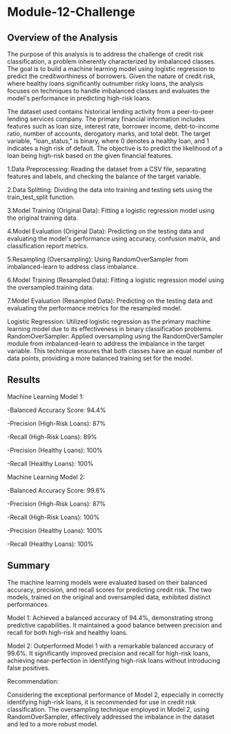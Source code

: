 # Module-12-Challenge
## Overview of the Analysis

The purpose of this analysis is to address the challenge of credit risk classification, a problem inherently characterized by imbalanced classes. The goal is to build a machine learning model using logistic regression to predict the creditworthiness of borrowers. Given the nature of credit risk, where healthy loans significantly outnumber risky loans, the analysis focuses on techniques to handle imbalanced classes and evaluates the model's performance in predicting high-risk loans.

The dataset used contains historical lending activity from a peer-to-peer lending services company. The primary financial information includes features such as loan size, interest rate, borrower income, debt-to-income ratio, number of accounts, derogatory marks, and total debt. The target variable, "loan_status," is binary, where 0 denotes a healthy loan, and 1 indicates a high risk of default. The objective is to predict the likelihood of a loan being high-risk based on the given financial features.

1.Data Preprocessing: Reading the dataset from a CSV file, separating features and labels, and checking the balance of the target variable.

2.Data Splitting: Dividing the data into training and testing sets using the train_test_split function.

3.Model Training (Original Data): Fitting a logistic regression model using the original training data.

4.Model Evaluation (Original Data): Predicting on the testing data and evaluating the model's performance using accuracy, confusion matrix, and classification report metrics.

5.Resampling (Oversampling): Using RandomOverSampler from imbalanced-learn to address class imbalance.

6.Model Training (Resampled Data): Fitting a logistic regression model using the oversampled training data.

7.Model Evaluation (Resampled Data): Predicting on the testing data and evaluating the performance metrics for the resampled model.

Logistic Regression: Utilized logistic regression as the primary machine learning model due to its effectiveness in binary classification problems.
RandomOverSampler: Applied oversampling using the RandomOverSampler module from imbalanced-learn to address the imbalance in the target variable. This technique ensures that both classes have an equal number of data points, providing a more balanced training set for the model.
## Results

Machine Learning Model 1:

-Balanced Accuracy Score: 94.4%

-Precision (High-Risk Loans): 87%

-Recall (High-Risk Loans): 89%

-Precision (Healthy Loans): 100%

-Recall (Healthy Loans): 100%


Machine Learning Model 2:

-Balanced Accuracy Score: 99.6%

-Precision (High-Risk Loans): 87%

-Recall (High-Risk Loans): 100%

-Precision (Healthy Loans): 100%

-Recall (Healthy Loans): 100%

## Summary

The machine learning models were evaluated based on their balanced accuracy, precision, and recall scores for predicting credit risk. The two models, trained on the original and oversampled data, exhibited distinct performances.

Model 1: Achieved a balanced accuracy of 94.4%, demonstrating strong predictive capabilities. It maintained a good balance between precision and recall for both high-risk and healthy loans.

Model 2: Outperformed Model 1 with a remarkable balanced accuracy of 99.6%. It significantly improved precision and recall for high-risk loans, achieving near-perfection in identifying high-risk loans without introducing false positives.

Recommendation:

Considering the exceptional performance of Model 2, especially in correctly identifying high-risk loans, it is recommended for use in credit risk classification. The oversampling technique employed in Model 2, using RandomOverSampler, effectively addressed the imbalance in the dataset and led to a more robust model.
